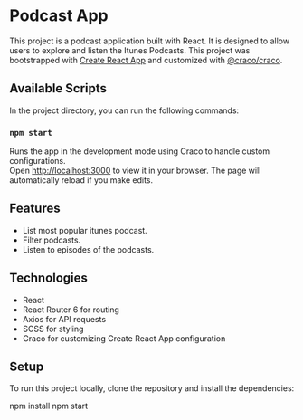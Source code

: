 # Podcast App

This project is a podcast application built with React. It is designed to allow users to explore and listen the Itunes Podcasts. This project was bootstrapped with [Create React App](https://github.com/facebook/create-react-app) and customized with [@craco/craco](https://github.com/gsoft-inc/craco).

## Available Scripts

In the project directory, you can run the following commands:

### `npm start`

Runs the app in the development mode using Craco to handle custom configurations.\
Open [http://localhost:3000](http://localhost:3000) to view it in your browser. The page will automatically reload if you make edits.

## Features

- List most popular itunes podcast.
- Filter podcasts.
- Listen to episodes of the podcasts.

## Technologies

- React
- React Router 6 for routing
- Axios for API requests
- SCSS for styling
- Craco for customizing Create React App configuration

## Setup

To run this project locally, clone the repository and install the dependencies:

npm install
npm start
